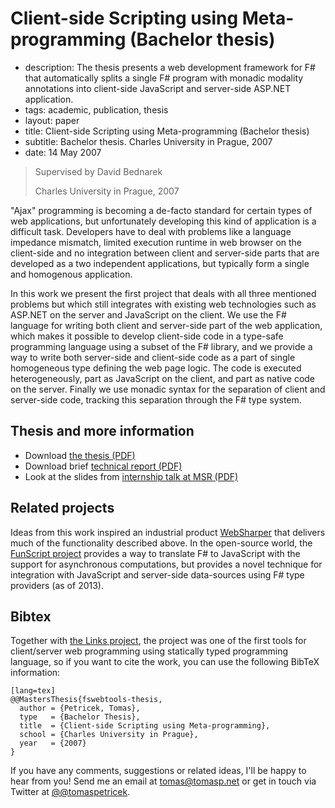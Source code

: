 # Client-side Scripting using Meta-programming (Bachelor thesis)


 - description:  The thesis presents a web development framework for F# that automatically splits a single F#
    program with monadic modality annotations into client-side JavaScript and server-side ASP.NET
    application.
 - tags: academic, publication, thesis
 - layout: paper
 - title: Client-side Scripting using Meta-programming (Bachelor thesis)
 - subtitle: Bachelor thesis. Charles University in Prague, 2007
 - date: 14 May 2007
 

> Supervised by David Bednarek
>
> Charles University in Prague, 2007

"Ajax" programming is becoming a de-facto standard for certain types of web 
applications, but unfortunately developing this kind of application is a difficult task. 
Developers have to deal with problems like a language impedance mismatch, limited 
execution runtime in web browser on the client-side and no integration between client 
and server-side parts that are developed as a two independent applications, but 
typically form a single and homogenous application.

In this work we present the first project that deals with all three mentioned problems 
but which still integrates with existing web technologies such as ASP.NET on the server 
and JavaScript on the client. We use the F# language for writing both client and 
server-side part of the web application, which makes it possible to develop client-side 
code in a type-safe programming language using a subset of the F# library, and we 
provide a way to write both server-side and client-side code as a part of single 
homogeneous type defining the web page logic. The code is executed heterogeneously, 
part as JavaScript on the client, and part as native code on the server. Finally we 
use monadic syntax for the separation of client and server-side code, tracking this 
separation through the F# type system.

## Thesis and more information

 - Download [the thesis (PDF)](webtools.pdf)
 - Download brief [technical report (PDF)](webtools-report.pdf)
 - Look at the slides from [internship talk at MSR (PDF)](webtools-msr.pdf)

## Related projects

Ideas from this work inspired an industrial product [WebSharper](http://www.intellifactory.com/)
that delivers much of the functionality described above. In the open-source world,
the [FunScript project](http://funscript.info/) provides a way to translate F#
to JavaScript with the support for asynchronous computations, but provides a novel
technique for integration with JavaScript and server-side data-sources using
F# type providers (as of 2013).

## <a id="cite">Bibtex</a>
Together with [the Links project](http://groups.inf.ed.ac.uk/links/), the project was one of the
first tools for client/server web programming using statically typed programming language,
so if you want to cite the work, you can use the following BibTeX information:

    [lang=tex]
    @@MastersThesis{fswebtools-thesis,
      author = {Petricek, Tomas},
      type   = {Bachelor Thesis},
      title  = {Client-side Scripting using Meta-programming},
      school = {Charles University in Prague},
      year   = {2007}
    }

If you have any comments, suggestions or related ideas, I'll be happy to 
hear from you! Send me an email at [tomas@tomasp.net](mailto:tomas@tomasp.net)
or get in touch via Twitter at [@@tomaspetricek](http://twitter.com/tomaspetricek).
